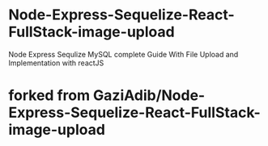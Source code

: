 # Node-Express-Sequelize-React-FullStack-image-upload
Node Express Sequlize MySQL complete Guide With File Upload and Implementation with reactJS


# forked from GaziAdib/Node-Express-Sequelize-React-FullStack-image-upload
